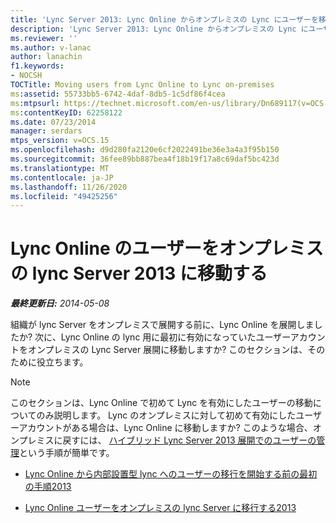 ```yaml
---
title: 'Lync Server 2013: Lync Online からオンプレミスの Lync にユーザーを移動する'
description: 'Lync Server 2013: Lync Online からオンプレミスの Lync にユーザーを移行します。'
ms.reviewer: ''
ms.author: v-lanac
author: lanachin
f1.keywords:
- NOCSH
TOCTitle: Moving users from Lync Online to Lync on-premises
ms:assetid: 55733bb5-6742-4daf-8db5-1c5df86f4cea
ms:mtpsurl: https://technet.microsoft.com/en-us/library/Dn689117(v=OCS.15)
ms:contentKeyID: 62258122
ms.date: 07/23/2014
manager: serdars
mtps_version: v=OCS.15
ms.openlocfilehash: d9d280fa2120e6cf2022491be36e3a4a3f95b150
ms.sourcegitcommit: 36fee89bb887bea4f18b19f17a8c69daf5bc423d
ms.translationtype: MT
ms.contentlocale: ja-JP
ms.lasthandoff: 11/26/2020
ms.locfileid: "49425256"
---
```

# <a name="moving-users-from-lync-online-to-lync-on-premises-in-lync-server-2013"></a>Lync Online のユーザーをオンプレミスの lync Server 2013 に移動する

<div data-xmlns="http://www.w3.org/1999/xhtml">

<div class="topic" data-xmlns="http://www.w3.org/1999/xhtml" data-msxsl="urn:schemas-microsoft-com:xslt" data-cs="https://msdn.microsoft.com/">

<div data-asp="https://msdn2.microsoft.com/asp">



</div>

<div id="mainSection">

<div id="mainBody">

<span> </span>

_**最終更新日:** 2014-05-08_

組織が lync Server をオンプレミスで展開する前に、Lync Online を展開しましたか? 次に、Lync Online の lync 用に最初に有効になっていたユーザーアカウントをオンプレミスの Lync Server 展開に移動しますか? このセクションは、そのために役立ちます。

<div>


> [!NOTE]  
> このセクションは、Lync Online で初めて Lync を有効にしたユーザーの移動についてのみ説明します。 Lync のオンプレミスに対して初めて有効にしたユーザーアカウントがある場合は、Lync Online に移動しますか? このような場合、オンプレミスに戻すには、 <A href="lync-server-2013-administering-users-in-a-hybrid-deployment.md">ハイブリッド Lync Server 2013 展開でのユーザーの管理</A>という手順が簡単です。



</div>

  - [Lync Online から内部設置型 lync へのユーザーの移行を開始する前の最初の手順2013](lync-server-2013-first-steps-before-you-start-migrating-users-from-lync-online-to-lync-on-premises.md)

  - [Lync Online ユーザーをオンプレミスの lync Server に移行する2013](lync-server-2013-migrating-lync-online-users-to-lync-on-premises.md)

</div>

<span> </span>

</div>

</div>

</div>

